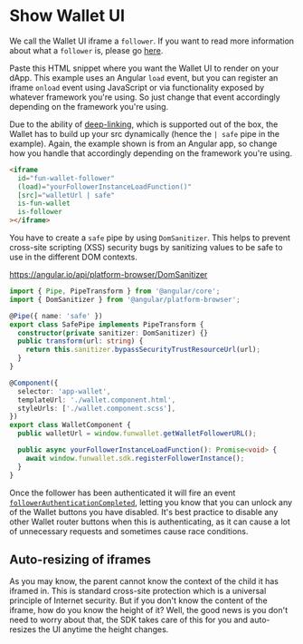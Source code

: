 # Show Wallet UI

We call the Wallet UI iframe a `follower`. If you want to read more information about what a `follower` is, please go [here](http://localhost:8080/fun-wallet-docs/guide/how-does-it-work/leader-and-follower-communication.html#what-is-a-follower).

Paste this HTML snippet where you want the Wallet UI to render on your dApp. This example uses an Angular `load` event, but you can register an iframe `onload` event using JavaScript or via functionality exposed by whatever framework you're using. So just change that event accordingly depending on the framework you're using.

Due to the ability of [deep-linking](./routing.md), which is supported out of the box, the Wallet has to build up your src dynamically (hence the `| safe` pipe in the example). Again, the example shown is from an Angular app, so change how you handle that accordingly depending on the framework you're using.

```html
<iframe
  id="fun-wallet-follower"
  (load)="yourFollowerInstanceLoadFunction()"
  [src]="walletUrl | safe"
  is-fun-wallet
  is-follower
></iframe>
```

You have to create a `safe` pipe by using `DomSanitizer`. This helps to prevent cross-site scripting (XSS) security bugs by sanitizing values to be safe to use in the different DOM contexts.

https://angular.io/api/platform-browser/DomSanitizer

```ts
import { Pipe, PipeTransform } from '@angular/core';
import { DomSanitizer } from '@angular/platform-browser';

@Pipe({ name: 'safe' })
export class SafePipe implements PipeTransform {
  constructor(private sanitizer: DomSanitizer) {}
  public transform(url: string) {
    return this.sanitizer.bypassSecurityTrustResourceUrl(url);
  }
}
```

```ts
@Component({
  selector: 'app-wallet',
  templateUrl: './wallet.component.html',
  styleUrls: ['./wallet.component.scss'],
})
export class WalletComponent {
  public walletUrl = window.funwallet.getWalletFollowerURL();

  public async yourFollowerInstanceLoadFunction(): Promise<void> {
    await window.funwallet.sdk.registerFollowerInstance();
  }
}
```

Once the follower has been authenticated it will fire an event [`followerAuthenticationCompleted`](#followerauthenticationcompleted), letting you know that you can unlock any of the Wallet buttons you have disabled. It's best practice to disable any other Wallet router buttons when this is authenticating, as it can cause a lot of unnecessary requests and sometimes cause race conditions.

## Auto-resizing of iframes

As you may know, the parent cannot know the context of the child it has iframed in. This is standard cross-site protection which is a universal principle of Internet security. But if you don't know the content of the iframe, how do you know the height of it? Well, the good news is you don't need to worry about that, the SDK takes care of this for you and auto-resizes the UI anytime the height changes.
